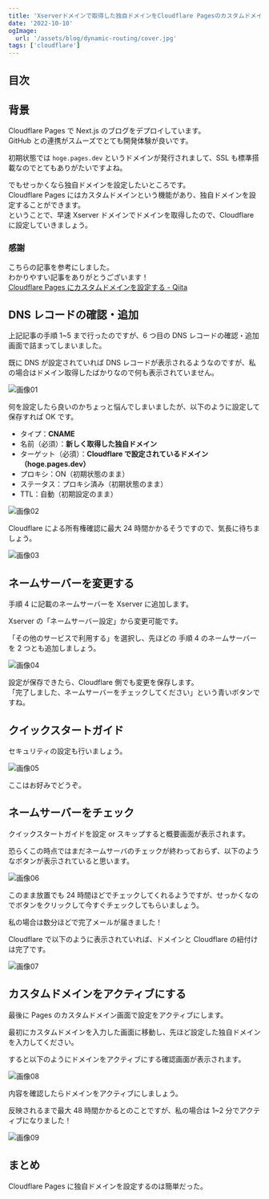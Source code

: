 ```yaml
---
title: 'Xserverドメインで取得した独自ドメインをCloudflare Pagesのカスタムドメインに設定する'
date: '2022-10-10'
ogImage:
  url: '/assets/blog/dynamic-routing/cover.jpg'
tags: ['cloudflare']
---
```


## 目次

## 背景

Cloudflare Pages で Next.js のブログをデプロイしています。  
GitHub との連携がスムーズでとても開発体験が良いです。

初期状態では `hoge.pages.dev` というドメインが発行されまして、SSL も標準搭載なのでとてもありがたいですよね。

でもせっかくなら独自ドメインを設定したいところです。  
Cloudflare Pages にはカスタムドメインという機能があり、独自ドメインを設定することができます。  
ということで、早速 Xserver ドメインでドメインを取得したので、Cloudflare に設定していきましょう。

### 感謝

こちらの記事を参考にしました。  
わかりやすい記事をありがとうございます！  
[Cloudflare Pages にカスタムドメインを設定する - Qiita](https://qiita.com/akitkat/items/8aeaee639ba5f2bda141)

## DNS レコードの確認・追加

上記記事の手順 1~5 まで行ったのですが、6 つ目の DNS レコードの確認・追加画面で詰まってしまいました。

既に DNS が設定されていれば DNS レコードが表示されるようなのですが、私の場合はドメイン取得したばかりなので何も表示されていません。

![画像01](/assets/blog/set-my-domain-to-cloudflare-pages/01.png)

何を設定したら良いのかちょっと悩んでしまいましたが、以下のように設定して保存すれば OK です。

- タイプ：**CNAME**
- 名前（必須）：**新しく取得した独自ドメイン**
- ターゲット（必須）：**Cloudflare で設定されているドメイン（hoge.pages.dev）**
- プロキシ：ON（初期状態のまま）
- ステータス：プロキシ済み（初期状態のまま）
- TTL：自動（初期設定のまま）

![画像02](/assets/blog/set-my-domain-to-cloudflare-pages/02.png)

Cloudflare による所有権確認に最大 24 時間かかるそうですので、気長に待ちましょう。

![画像03](/assets/blog/set-my-domain-to-cloudflare-pages/03.png)

## ネームサーバーを変更する

手順 4 に記載のネームサーバーを Xserver に追加します。

Xserver の「ネームサーバー設定」から変更可能です。

「その他のサービスで利用する」を選択し、先ほどの 手順 4 のネームサーバーを 2 つとも追加しましょう。

![画像04](/assets/blog/set-my-domain-to-cloudflare-pages/04.png)

設定が保存できたら、Cloudflare 側でも変更を保存します。  
「完了しました、ネームサーバーをチェックしてください」という青いボタンですね。

## クイックスタートガイド

セキュリティの設定も行いましょう。

![画像05](/assets/blog/set-my-domain-to-cloudflare-pages/05.png)

ここはお好みでどうぞ。

## ネームサーバーをチェック

クイックスタートガイドを設定 or スキップすると概要画面が表示されます。

恐らくこの時点ではまだネームサーバのチェックが終わっておらず、以下のようなボタンが表示されていると思います。

![画像06](/assets/blog/set-my-domain-to-cloudflare-pages/06.png)

このまま放置でも 24 時間ほどでチェックしてくれるようですが、せっかくなのでボタンをクリックして今すぐチェックしてもらいましょう。

私の場合は数分ほどで完了メールが届きました！

Cloudflare で以下のように表示されていれば、ドメインと Cloudflare の紐付けは完了です。

![画像07](/assets/blog/set-my-domain-to-cloudflare-pages/07.png)

## カスタムドメインをアクティブにする

最後に Pages のカスタムドメイン画面で設定をアクティブにします。

最初にカスタムドメインを入力した画面に移動し、先ほど設定した独自ドメインを入力してください。

すると以下のようにドメインをアクティブにする確認画面が表示されます。

![画像08](/assets/blog/set-my-domain-to-cloudflare-pages/08.png)

内容を確認したらドメインをアクティブにしましょう。

反映されるまで最大 48 時間かかるとのことですが、私の場合は 1~2 分でアクティブになりました！

![画像09](/assets/blog/set-my-domain-to-cloudflare-pages/09.png)

## まとめ

Cloudflare Pages に独自ドメインを設定するのは簡単だった。
